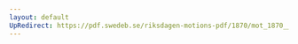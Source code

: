```yaml
---
layout: default
UpRedirect: https://pdf.swedeb.se/riksdagen-motions-pdf/1870/mot_1870__ak__00250.pdf
---
```

